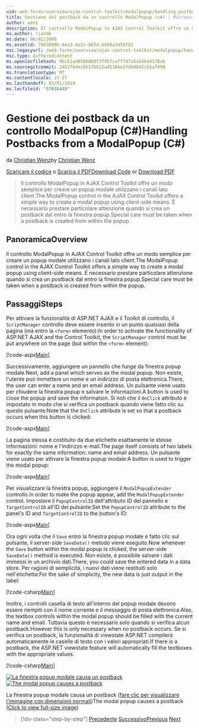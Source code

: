 ```yaml
---
uid: web-forms/overview/ajax-control-toolkit/modalpopup/handling-postbacks-from-a-modalpopup-cs
title: Gestione dei postback da un controllo ModalPopup (c#) | Microsoft Docs
author: wenz
description: Il controllo ModalPopup in AJAX Control Toolkit offre un modo semplice per creare un popup modale utilizzano i canali lato client. È necessario prestare particolare attenzione quando un pos...
ms.author: riande
ms.date: 06/02/2008
ms.assetid: 7963890b-4ea3-4a1c-b65d-6098a3d56f62
msc.legacyurl: /web-forms/overview/ajax-control-toolkit/modalpopup/handling-postbacks-from-a-modalpopup-cs
msc.type: authoredcontent
ms.openlocfilehash: 9bcb1ad058b800f3f957cafff07a5a54b44178a6
ms.sourcegitcommit: 24b1f6decbb17bb22a45166e5fdb0845c65af498
ms.translationtype: MT
ms.contentlocale: it-IT
ms.lasthandoff: 03/01/2019
ms.locfileid: "57035448"
---
```

<a name="handling-postbacks-from-a-modalpopup-c"></a><span data-ttu-id="45168-104">Gestione dei postback da un controllo ModalPopup (C#)</span><span class="sxs-lookup"><span data-stu-id="45168-104">Handling Postbacks from a ModalPopup (C#)</span></span>
====================
<span data-ttu-id="45168-105">da [Christian Wenz](https://github.com/wenz)</span><span class="sxs-lookup"><span data-stu-id="45168-105">by [Christian Wenz](https://github.com/wenz)</span></span>

<span data-ttu-id="45168-106">[Scaricare il codice](http://download.microsoft.com/download/2/4/0/24052038-f942-4336-905b-b60ae56f0dd5/ModalPopup3.cs.zip) o [Scarica il PDF](http://download.microsoft.com/download/b/6/a/b6ae89ee-df69-4c87-9bfb-ad1eb2b23373/modalpopup3CS.pdf)</span><span class="sxs-lookup"><span data-stu-id="45168-106">[Download Code](http://download.microsoft.com/download/2/4/0/24052038-f942-4336-905b-b60ae56f0dd5/ModalPopup3.cs.zip) or [Download PDF](http://download.microsoft.com/download/b/6/a/b6ae89ee-df69-4c87-9bfb-ad1eb2b23373/modalpopup3CS.pdf)</span></span>

> <span data-ttu-id="45168-107">Il controllo ModalPopup in AJAX Control Toolkit offre un modo semplice per creare un popup modale utilizzano i canali lato client.</span><span class="sxs-lookup"><span data-stu-id="45168-107">The ModalPopup control in the AJAX Control Toolkit offers a simple way to create a modal popup using client-side means.</span></span> <span data-ttu-id="45168-108">È necessario prestare particolare attenzione quando si crea un postback dal entro la finestra popup.</span><span class="sxs-lookup"><span data-stu-id="45168-108">Special care must be taken when a postback is created from within the popup.</span></span>


## <a name="overview"></a><span data-ttu-id="45168-109">Panoramica</span><span class="sxs-lookup"><span data-stu-id="45168-109">Overview</span></span>

<span data-ttu-id="45168-110">Il controllo ModalPopup in AJAX Control Toolkit offre un modo semplice per creare un popup modale utilizzano i canali lato client.</span><span class="sxs-lookup"><span data-stu-id="45168-110">The ModalPopup control in the AJAX Control Toolkit offers a simple way to create a modal popup using client-side means.</span></span> <span data-ttu-id="45168-111">È necessario prestare particolare attenzione quando si crea un postback dal entro la finestra popup.</span><span class="sxs-lookup"><span data-stu-id="45168-111">Special care must be taken when a postback is created from within the popup.</span></span>

## <a name="steps"></a><span data-ttu-id="45168-112">Passaggi</span><span class="sxs-lookup"><span data-stu-id="45168-112">Steps</span></span>

<span data-ttu-id="45168-113">Per attivare la funzionalità di ASP.NET AJAX e il Toolkit di controllo, il `ScriptManager` controllo deve essere inserito in un punto qualsiasi della pagina (ma entro la `<form>` elemento):</span><span class="sxs-lookup"><span data-stu-id="45168-113">In order to activate the functionality of ASP.NET AJAX and the Control Toolkit, the `ScriptManager` control must be put anywhere on the page (but within the `<form>` element):</span></span>

[!code-aspx[Main](handling-postbacks-from-a-modalpopup-cs/samples/sample1.aspx)]

<span data-ttu-id="45168-114">Successivamente, aggiungere un pannello che funge da finestra popup modale.</span><span class="sxs-lookup"><span data-stu-id="45168-114">Next, add a panel which serves as the modal popup.</span></span> <span data-ttu-id="45168-115">Non esiste, l'utente può immettere un nome e un indirizzo di posta elettronica.</span><span class="sxs-lookup"><span data-stu-id="45168-115">There, the user can enter a name and an email address.</span></span> <span data-ttu-id="45168-116">Un pulsante viene usato per chiudere la finestra popup e salvare le informazioni.</span><span class="sxs-lookup"><span data-stu-id="45168-116">A button is used to close the popup and save the information.</span></span> <span data-ttu-id="45168-117">Si noti che il `OnClick` attributo è impostato in modo che si verifica un postback quando viene fatto clic su questo pulsante:</span><span class="sxs-lookup"><span data-stu-id="45168-117">Note that the `OnClick` attribute is set so that a postback occurs when this button is clicked:</span></span>

[!code-aspx[Main](handling-postbacks-from-a-modalpopup-cs/samples/sample2.aspx)]

<span data-ttu-id="45168-118">La pagina stessa è costituito da due etichette esattamente le stesse informazioni: nome e l'indirizzo e-mail.</span><span class="sxs-lookup"><span data-stu-id="45168-118">The page itself consists of two labels for exactly the same information: name and email address.</span></span> <span data-ttu-id="45168-119">Un pulsante viene usato per attivare la finestra popup modale:</span><span class="sxs-lookup"><span data-stu-id="45168-119">A button is used to trigger the modal popup:</span></span>

[!code-aspx[Main](handling-postbacks-from-a-modalpopup-cs/samples/sample3.aspx)]

<span data-ttu-id="45168-120">Per visualizzare la finestra popup, aggiungere il `ModalPopupExtender` controllo.</span><span class="sxs-lookup"><span data-stu-id="45168-120">In order to make the popup appear, add the `ModalPopupExtender` control.</span></span> <span data-ttu-id="45168-121">Impostare il `PopupControlID` dell'attributo ID del pannello e `TargetControlID` all'ID del pulsante:</span><span class="sxs-lookup"><span data-stu-id="45168-121">Set the `PopupControlID` attribute to the panel's ID and `TargetControlID` to the button's ID:</span></span>

[!code-aspx[Main](handling-postbacks-from-a-modalpopup-cs/samples/sample4.aspx)]

<span data-ttu-id="45168-122">Ora ogni volta che il `Save` entro la finestra popup modale è fatto clic sul pulsante, il server-side `SaveData()` metodo viene eseguito.</span><span class="sxs-lookup"><span data-stu-id="45168-122">Now whenever the `Save` button within the modal popup is clicked, the server-side `SaveData()` method is executed.</span></span> <span data-ttu-id="45168-123">Non esiste, è possibile salvare i dati immessi in un archivio dati.</span><span class="sxs-lookup"><span data-stu-id="45168-123">There, you could save the entered data in a data store.</span></span> <span data-ttu-id="45168-124">Per ragioni di semplicità, i nuovi dati viene restituiti solo nell'etichetta:</span><span class="sxs-lookup"><span data-stu-id="45168-124">For the sake of simplicity, the new data is just output in the label:</span></span>

[!code-csharp[Main](handling-postbacks-from-a-modalpopup-cs/samples/sample5.cs)]

<span data-ttu-id="45168-125">Inoltre, i controlli casella di testo all'interno del popup modale devono essere riempiti con il nome corrente e il messaggio di posta elettronica.</span><span class="sxs-lookup"><span data-stu-id="45168-125">Also, the textbox controls within the modal popup should be filled with the current name and email.</span></span> <span data-ttu-id="45168-126">Tuttavia questo è necessario solo quando si verifica alcun postback.</span><span class="sxs-lookup"><span data-stu-id="45168-126">However this is only necessary when no postback occurs.</span></span> <span data-ttu-id="45168-127">Se si verifica un postback, la funzionalità di viewstate ASP.NET compilerà automaticamente le caselle di testo con i valori appropriati.</span><span class="sxs-lookup"><span data-stu-id="45168-127">If there is a postback, the ASP.NET viewstate feature will automatically fill the textboxes with the appropriate values.</span></span>

[!code-csharp[Main](handling-postbacks-from-a-modalpopup-cs/samples/sample6.cs)]


<span data-ttu-id="45168-128">[![La finestra popup modale causa un postback](handling-postbacks-from-a-modalpopup-cs/_static/image2.png)](handling-postbacks-from-a-modalpopup-cs/_static/image1.png)</span><span class="sxs-lookup"><span data-stu-id="45168-128">[![The modal popup causes a postback](handling-postbacks-from-a-modalpopup-cs/_static/image2.png)](handling-postbacks-from-a-modalpopup-cs/_static/image1.png)</span></span>

<span data-ttu-id="45168-129">La finestra popup modale causa un postback ([fare clic per visualizzare l'immagine con dimensioni normali](handling-postbacks-from-a-modalpopup-cs/_static/image3.png))</span><span class="sxs-lookup"><span data-stu-id="45168-129">The modal popup causes a postback ([Click to view full-size image](handling-postbacks-from-a-modalpopup-cs/_static/image3.png))</span></span>

> [!div class="step-by-step"]
> <span data-ttu-id="45168-130">[Precedente](using-modalpopup-with-a-repeater-control-cs.md)
> [Successivo](positioning-a-modalpopup-cs.md)</span><span class="sxs-lookup"><span data-stu-id="45168-130">[Previous](using-modalpopup-with-a-repeater-control-cs.md)
[Next](positioning-a-modalpopup-cs.md)</span></span>
